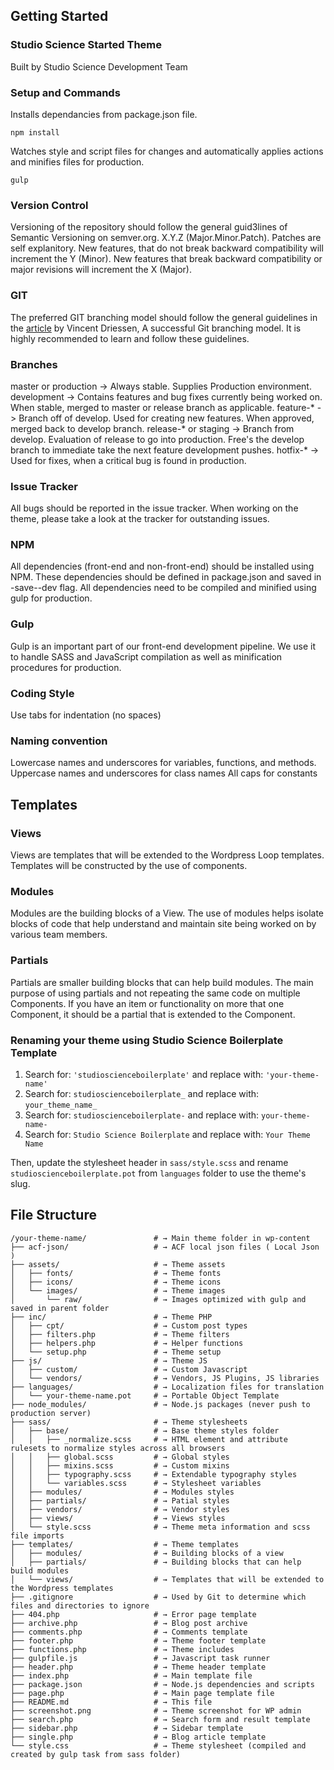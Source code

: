 ## Getting Started

### Studio Science Started Theme
Built by Studio Science Development Team

### Setup and Commands
Installs dependancies from package.json file.
```
npm install
```

Watches style and script files for changes and automatically applies actions and minifies files for production.
```
gulp
```

### Version Control
Versioning of the repository should follow the general guid3lines of Semantic Versioning on semver.org. X.Y.Z (Major.Minor.Patch). Patches are self explanitory. New features, that do not break backward compatibility will increment the Y (Minor). New features that break backward compatibility or major revisions will increment the X (Major).

### GIT
The preferred GIT branching model should follow the general guidelines in the <a href="http://nvie.com/posts/a-successful-git-branching-model/" target="_blank">article</a> by Vincent Driessen, A successful Git branching model. It is highly recommended to learn and follow these guidelines.

### Branches
master or production -> Always stable. Supplies Production environment.
development -> Contains features and bug fixes currently being worked on. When stable, merged to master or release branch as applicable.
feature-* -> Branch off of develop. Used for creating new features. When approved, merged back to develop branch.
release-* or staging -> Branch from develop. Evaluation of release to go into production. Free's the develop branch to immediate take the next feature development pushes.
hotfix-* -> Used for fixes, when a critical bug is found in production.

### Issue Tracker
All bugs should be reported in the issue tracker. When working on the theme, please take a look at the tracker for outstanding issues.

### NPM
All dependencies (front-end and non-front-end) should be installed using NPM. These dependencies should be defined in package.json and saved in -save--dev flag. All dependencies need to be compiled and minified using gulp for production.

### Gulp
Gulp is an important part of our front-end development pipeline. We use it to handle SASS and JavaScript compilation as well as minification procedures for production.

### Coding Style
Use tabs for indentation (no spaces)

### Naming convention
Lowercase names and underscores for variables, functions, and methods.
Uppercase names and underscores for class names
All caps for constants

## Templates

### Views
Views are templates that will be extended to the Wordpress Loop templates. Templates will be constructed by the use of components.

### Modules
Modules are the building blocks of a View. The use of modules helps isolate blocks of code that help understand and maintain site being worked on by various team members.

### Partials
Partials are smaller building blocks that can help build modules. The main purpose of using partials and not repeating the same code on multiple Components. If you have an item or functionality on more that one Component, it should be a partial that is extended to the Component.

### Renaming your theme using Studio Science Boilerplate Template

1. Search for: `'studioscienceboilerplate'` and replace with: `'your-theme-name'`
2. Search for: `studioscienceboilerplate_` and replace with: `your_theme_name_`
3. Search for: `studioscienceboilerplate-` and replace with: `your-theme-name-`
4. Search for: `Studio Science Boilerplate` and replace with: `Your Theme Name`

Then, update the stylesheet header in `sass/style.scss` and rename `studioscienceboilerplate.pot` from `languages` folder to use the theme's slug. 

## File Structure

```
/your-theme-name/				# → Main theme folder in wp-content
├── acf-json/					# → ACF local json files ( Local Json )
├── assets/						# → Theme assets
│	├── fonts/					# → Theme fonts
│	├── icons/					# → Theme icons
│	└── images/					# → Theme images
│		└── raw/				# → Images optimized with gulp and saved in parent folder
├── inc/						# → Theme PHP
│	├── cpt/					# → Custom post types
│	├── filters.php				# → Theme filters
│	├── helpers.php				# → Helper functions
│	└── setup.php				# → Theme setup
├── js/							# → Theme JS
│	├── custom/					# → Custom Javascript
│	└── vendors/				# → Vendors, JS Plugins, JS libraries
├── languages/					# → Localization files for translation
│	└── your-theme-name.pot		# → Portable Object Template
├── node_modules/				# → Node.js packages (never push to production server)
├── sass/						# → Theme stylesheets
│	├── base/					# → Base theme styles folder 
│	│	├── _normalize.scss		# → HTML element and attribute rulesets to normalize styles across all browsers
│	│	├── global.scss			# → Global styles
│	│	├── mixins.scss			# → Custom mixins
│	│	├── typography.scss		# → Extendable typography styles		
│	│	└── variables.scss		# → Stylesheet variables
│	├── modules/				# → Modules styles
│	├── partials/				# → Patial styles
│	├── vendors/				# → Vendor styles
│	├── views/					# → Views styles
│	└── style.scss				# → Theme meta information and scss file imports
├── templates/					# → Theme templates
│	├── modules/				# → Building blocks of a view
│	├── partials/				# → Building blocks that can help build modules
│	└── views/					# → Templates that will be extended to the Wordpress templates
├── .gitignore					# → Used by Git to determine which files and directories to ignore
├── 404.php						# → Error page template
├── archive.php					# → Blog post archive
├── comments.php				# → Comments template
├── footer.php					# → Theme footer template
├── functions.php				# → Theme includes
├── gulpfile.js					# → Javascript task runner
├── header.php					# → Theme header template
├── index.php					# → Main template file
├── package.json				# → Node.js dependencies and scripts
├── page.php					# → Main page template file
├── README.md					# → This file
├── screenshot.png				# → Theme screenshot for WP admin
├── search.php					# → Search form and result template
├── sidebar.php					# → Sidebar template
├── single.php					# → Blog article template
└── style.css					# → Theme stylesheet (compiled and created by gulp task from sass folder)
```

